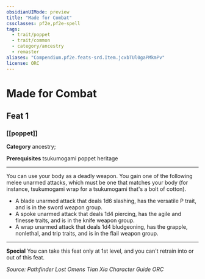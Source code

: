 ```yaml
---
obsidianUIMode: preview
title: "Made for Combat"
cssclasses: pf2e,pf2e-spell
tags:
  - trait/poppet
  - trait/common
  - category/ancestry
  - remaster
aliases: "Compendium.pf2e.feats-srd.Item.jcxbTUl0gaPMkmPv"
license: ORC
---
```

# Made for Combat
## Feat 1
### [[poppet]]

**Category** ancestry; 



**Prerequisites** tsukumogami poppet heritage
* * *
You can use your body as a deadly weapon. You gain one of the following melee unarmed attacks, which must be one that matches your body (for instance, tsukumogami wrap for a tsukumogami that's a bolt of cotton).

*   A blade unarmed attack that deals 1d6 slashing, has the versatile P trait, and is in the sword weapon group.
*   A spoke unarmed attack that deals 1d4 piercing, has the agile and finesse traits, and is in the knife weapon group.
*   A wrap unarmed attack that deals 1d4 bludgeoning, has the grapple, nonlethal, and trip traits, and is in the flail weapon group.

* * *

**Special** You can take this feat only at 1st level, and you can't retrain into or out of this feat.

*Source: Pathfinder Lost Omens Tian Xia Character Guide*
*ORC*